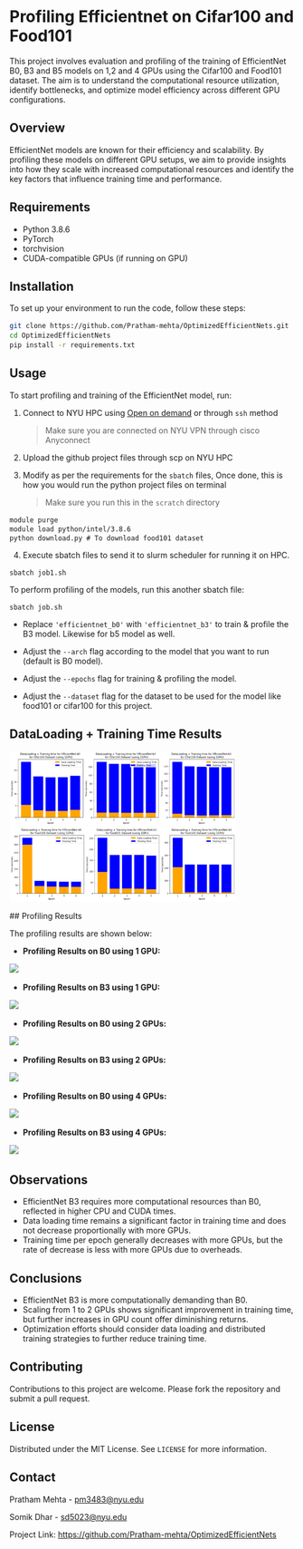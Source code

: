# Profiling Efficientnet on Cifar100 and Food101

This project involves evaluation and profiling of the training of EfficientNet B0, B3 and B5 models on 1,2 and 4 GPUs using the Cifar100 and Food101 dataset. The aim is to understand the computational resource utilization, identify bottlenecks, and optimize model efficiency across different GPU configurations.

## Overview

EfficientNet models are known for their efficiency and scalability. By profiling these models on different GPU setups, we aim to provide insights into how they scale with increased computational resources and identify the key factors that influence training time and performance.

## Requirements

- Python 3.8.6
- PyTorch
- torchvision
- CUDA-compatible GPUs (if running on GPU)

## Installation

To set up your environment to run the code, follow these steps:

```bash
git clone https://github.com/Pratham-mehta/OptimizedEfficientNets.git
cd OptimizedEfficientNets
pip install -r requirements.txt
```

## Usage

To start profiling and training of the EfficientNet model, run:

1. Connect to NYU HPC using [Open on demand](https://ood-2.hpc.nyu.edu:5554/auth/ldap?req=wlclz6y2ppvz4r5h5iszxi7ht)  or through `ssh` method 
   
   > Make sure you are connected on NYU VPN through cisco Anyconnect

2. Upload the github project files through scp on NYU HPC

3. Modify as per the requirements for the `sbatch` files, Once done, this is how you would run the python project files on terminal
   
   > Make sure you run this in the `scratch` directory

```shell
module purge
module load python/intel/3.8.6
python download.py # To download food101 dataset
```

4. Execute sbatch files to send it to slurm scheduler for running it on HPC. 

```shell
sbatch job1.sh
```

To perform profiling of the models, run this another sbatch file:

```shell
sbatch job.sh
```

- Replace `'efficientnet_b0'` with `'efficientnet_b3'` to train & profile the B3 model. Likewise for b5 model as well.

- Adjust the `--arch` flag according to the model that you want to run (default is B0 model). 

- Adjust the `--epochs` flag for training & profiling the model. 

- Adjust the `--dataset` flag for the dataset to be used for the model like food101 or cifar100 for this project.
## DataLoading + Training Time Results
<p float="left">
  <img src="https://github.com/Pratham-mehta/OptimizedEfficientNets/blob/main/Result%20Images/Batch_Time_1_GPUs_Cifar-100.png" width="400" />
  <img src="https://github.com/Pratham-mehta/OptimizedEfficientNets/blob/main/Result%20Images/Batch_Time_1_GPUs_Food101.png" width="400" />
</p>
<!-- **![Image1](https://github.com/Pratham-mehta/OptimizedEfficientNets/blob/main/Result%20Images/Batch_Time_1_GPUs_Cifar-100.png)**
**![Image2](https://github.com/Pratham-mehta/OptimizedEfficientNets/blob/main/Result%20Images/Batch_Time_1_GPUs_Food101.png)**
**![](https://github.com/Pratham-mehta/OptimizedEfficientNets/blob/main/Result%20Images/Batch_Time_2_GPUs_Cifar-100.png)**
**![](https://github.com/Pratham-mehta/OptimizedEfficientNets/blob/main/Result%20Images/Batch_Time_2_GPUs_Food101.png)**
**![](https://github.com/Pratham-mehta/OptimizedEfficientNets/blob/main/Result%20Images/Batch_Time_4_GPUs_Cifar-100.png)**
**![](https://github.com/Pratham-mehta/OptimizedEfficientNets/blob/main/Result%20Images/Batch_Time_4_GPUs_Food101.png)**
**![](https://github.com/Pratham-mehta/OptimizedEfficientNets/blob/main/Result%20Images/Cifar-100%20Top-1%20Accuracy.png)**
**![](https://github.com/Pratham-mehta/OptimizedEfficientNets/blob/main/Result%20Images/Food101-Top1%20Accuracy.png)** -->
## Profiling Results

The profiling results are shown below:

- **Profiling Results on B0 using 1 GPU:**

**![](https://lh7-us.googleusercontent.com/o2WLQkt_7IAHIUOQ4famPhVyOTKyq9M6B82Eh8Vs9Kg8QzY030hT32Aune8cgfPqx1G_Y-CXw1dxzRTkkwR2emc3mbrg-kX3g-M3fSvo0blDs_L9dLTaFx-Je8Wo1ga7p8sT2kYLSxEA3fGFJrRvscfIMQ=s2048)**

- **Profiling Results on B3 using 1 GPU:**

**![](https://lh7-us.googleusercontent.com/mUXNmnkDw34mJYKlKyFWcJ275eif8tFONKOtMt3jKO3hi7W70cwAB5qn56-BxvHJZ3-BpSKKiRSH_g98z6Qcs7b0FWI-SoTE5gA05H7jH8e_LZuSeDRI96A9I2uaqv5cvGdaZoCwIrpEz1O_KMPgHqHq9g=s2048)**

- **Profiling Results on B0 using 2 GPUs:**

**![](https://lh7-us.googleusercontent.com/wzKDkce4UWXm0zwdqU09D6rpNYtkhQaxVT8GZO7rYjWAMOBvYTJdytl593D4s05Po-kNhqggsds7UqLLZrCgbvGxpv72lUlHXENShkIYgQXLbpTVOoKxMZ4l366ZH0rK819Eekx8zEfPhzwQYx5wX3-FgQ=s2048)**

- **Profiling Results on B3 using 2 GPUs:**

**![](https://lh7-us.googleusercontent.com/0T2J_Co7DE7WLInTKDW_SDLUO-k9TY5h5Ybq5mye4xdT7F0BkIqF23k-uxxRcI-66Y1eXftvEFCCtCeylNC-tNt4Oi_2YTxu3cEfULA7H3aCM6fY8W1hXoi6xfVu5tEvgaVV1NsIwrVXnl6HOEgkQMszeg=s2048)**

- **Profiling Results on B0 using 4 GPUs:**

**![](https://lh7-us.googleusercontent.com/UVWUprGIVIYccPnrJ4r4sZJtmz3j4Im8pi9hqlDtqH14cYJbcuKXaoeslZp51Sip0A3jTea6W377Ia50H6QoigFOTQV3rz2qcPQeDBfZPNajY2ycxsRs0buEamvmbXL7ieiBYXhkXvCXiqo5OtANOZlvVw=s2048)**

- **Profiling Results on B3 using 4 GPUs:**

**![](https://lh7-us.googleusercontent.com/BxoQfOCZF4IiwdnEILicsdDsN0-gGO1vP5WygCW46DYeleGrbV6oRVucnP3rktdAvISQL4VFwqOEwLHXhsjfhz1yUWHk7gHOAwnbhT1Fox6KMNusxLm7jUEAXyk37hsYy_JLHDnDksjOMLp6slPR8iwpyg=s2048)**

## Observations

- EfficientNet B3 requires more computational resources than B0, reflected in higher CPU and CUDA times.
- Data loading time remains a significant factor in training time and does not decrease proportionally with more GPUs.
- Training time per epoch generally decreases with more GPUs, but the rate of decrease is less with more GPUs due to overheads.

## Conclusions

- EfficientNet B3 is more computationally demanding than B0.
- Scaling from 1 to 2 GPUs shows significant improvement in training time, but further increases in GPU count offer diminishing returns.
- Optimization efforts should consider data loading and distributed training strategies to further reduce training time.

## Contributing

Contributions to this project are welcome. Please fork the repository and submit a pull request.

## License

Distributed under the MIT License. See `LICENSE` for more information.

## Contact

 Pratham Mehta - pm3483@nyu.edu

Somik Dhar - sd5023@nyu.edu

Project Link: https://github.com/Pratham-mehta/OptimizedEfficientNets
